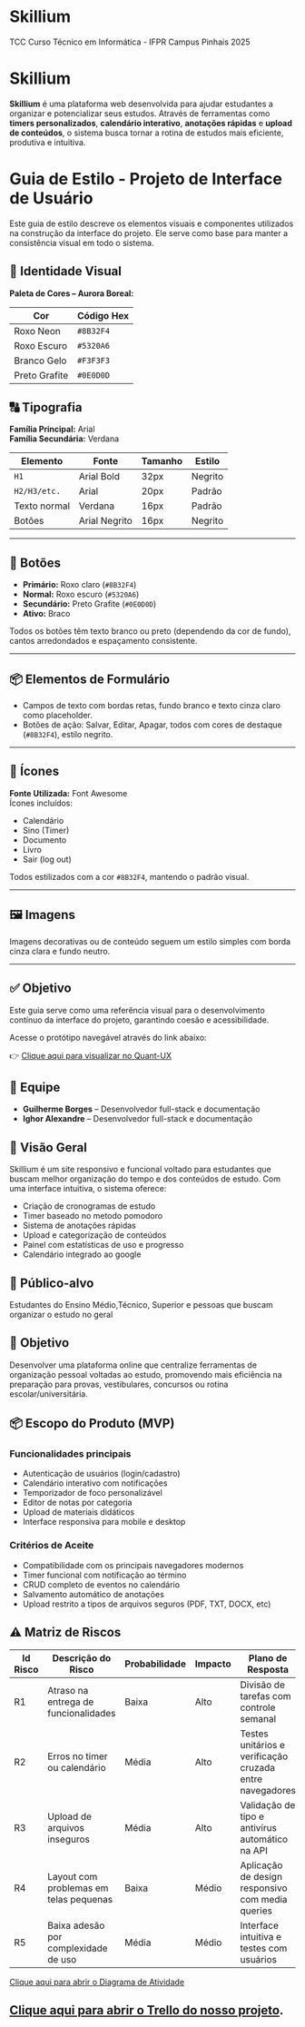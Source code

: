 # Skillium
TCC Curso Técnico em Informática - IFPR Campus Pinhais 2025

# Skillium

**Skillium** é uma plataforma web desenvolvida para ajudar estudantes a organizar e potencializar seus estudos. Através de ferramentas como **timers personalizados**, **calendário interativo**, **anotações rápidas** e **upload de conteúdos**, o sistema busca tornar a rotina de estudos mais eficiente, produtiva e intuitiva.

# Guia de Estilo - Projeto de Interface de Usuário

Este guia de estilo descreve os elementos visuais e componentes utilizados na construção da interface do projeto. Ele serve como base para manter a consistência visual em todo o sistema.

## 🎨 Identidade Visual

**Paleta de Cores – Aurora Boreal:**

| Cor           | Código Hex |
|---------------|------------|
| Roxo Neon     | `#8B32F4`  |
| Roxo Escuro   | `#5320A6`  |
| Branco Gelo   | `#F3F3F3`  |
| Preto Grafite | `#0E0D0D`  |

## 🔠 Tipografia

**Família Principal:** Arial  
**Família Secundária:** Verdana  

| Elemento        | Fonte                | Tamanho     | Estilo         |
|----------------|----------------------|-------------|----------------|
| `H1`           | Arial Bold           | 32px        | Negrito        |
| `H2/H3/etc.`   | Arial                | 20px        | Padrão         |
| Texto normal   | Verdana              | 16px        | Padrão         |
| Botões         | Arial Negrito        | 16px        | Negrito        |

---

## 🔘 Botões

- **Primário:** Roxo claro (`#8B32F4`)
- **Normal:** Roxo escuro (`#5320A6`)
- **Secundário:** Preto Grafite (`#0E0D0D`)
- **Ativo:** Braco

Todos os botões têm texto branco ou preto (dependendo da cor de fundo), cantos arredondados e espaçamento consistente.

---

## 📦 Elementos de Formulário

- Campos de texto com bordas retas, fundo branco e texto cinza claro como placeholder.
- Botões de ação: Salvar, Editar, Apagar, todos com cores de destaque (`#8B32F4`), estilo negrito.

---

## 🔣 Ícones

**Fonte Utilizada:** Font Awesome  
Ícones incluídos:
- Calendário
- Sino (Timer)
- Documento
- Livro
- Sair (log out)

Todos estilizados com a cor `#8B32F4`, mantendo o padrão visual.

---

## 🖼️ Imagens

Imagens decorativas ou de conteúdo seguem um estilo simples com borda cinza clara e fundo neutro.

---

## ✅ Objetivo

Este guia serve como uma referência visual para o desenvolvimento contínuo da interface do projeto, garantindo coesão e acessibilidade.

Acesse o protótipo navegável através do link abaixo:

👉 [Clique aqui para visualizar no Quant-UX](https://app.quant-ux.com/#/test.html?h=a2aa10aeNkthEyQjAYheWOkvKdzcOyZWngW2zJ9vjgBRAxiM27JSUYdHMV9G&ln=en)

## 👥 Equipe

- **Guilherme Borges** – Desenvolvedor full-stack e documentação  
- **Ighor Alexandre** – Desenvolvedor full-stack e documentação  

## 🎯 Visão Geral

Skillium é um site responsivo e funcional voltado para estudantes que buscam melhor organização do tempo e dos conteúdos de estudo. Com uma interface intuitiva, o sistema oferece:

- Criação de cronogramas de estudo
- Timer baseado no metodo pomodoro
- Sistema de anotações rápidas
- Upload e categorização de conteúdos
- Painel com estatísticas de uso e progresso
- Calendário integrado ao google

## 🧠 Público-alvo

Estudantes do Ensino Médio,Técnico, Superior e pessoas que buscam organizar o estudo no geral

## 🎯 Objetivo

Desenvolver uma plataforma online que centralize ferramentas de organização pessoal voltadas ao estudo, promovendo mais eficiência na preparação para provas, vestibulares, concursos ou rotina escolar/universitária.

## 📦 Escopo do Produto (MVP)

### Funcionalidades principais

- Autenticação de usuários (login/cadastro)
- Calendário interativo com notificações
- Temporizador de foco personalizável
- Editor de notas por categoria
- Upload de materiais didáticos
- Interface responsiva para mobile e desktop

### Critérios de Aceite

- Compatibilidade com os principais navegadores modernos
- Timer funcional com notificação ao término
- CRUD completo de eventos no calendário
- Salvamento automático de anotações
- Upload restrito a tipos de arquivos seguros (PDF, TXT, DOCX, etc)

## ⚠️ Matriz de Riscos

| Id Risco | Descrição do Risco                             | Probabilidade | Impacto | Plano de Resposta                                               | Status do Risco     |
|----------|------------------------------------------------|---------------|---------|------------------------------------------------------------------|----------------------|
| R1       | Atraso na entrega de funcionalidades           | Baixa         | Alto    | Divisão de tarefas com controle semanal                         | Em monitoramento     |
| R2       | Erros no timer ou calendário                   | Média         | Alto    | Testes unitários e verificação cruzada entre navegadores        | Em desenvolvimento   |
| R3       | Upload de arquivos inseguros                   | Média         | Alto    | Validação de tipo e antivírus automático na API                 | Em análise           |
| R4       | Layout com problemas em telas pequenas         | Baixa         | Médio   | Aplicação de design responsivo com media queries                | Controlado           |
| R5       | Baixa adesão por complexidade de uso           | Média         | Médio   | Interface intuitiva e testes com usuários                       | Em melhoria contínua |

[Clique aqui para abrir o Diagrama de Atividade](https://www.mermaidchart.com/raw/1d2757ea-143f-41b5-b738-9b84568e656c?theme=light&version=v0.1&format=svg)

[Clique aqui para abrir o Trello do nosso projeto](https://trello.com/invite/b/685dfed0478c0018a4e197da/ATTI9d93741efbb0da9fe79c29ee7e5a55d20C3A1ED9/organizacao).
---








